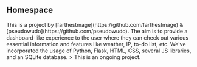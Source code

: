 <h2>Homespace</h2>  
This is a project by [farthestmage](https://github.com/farthestmage) & [pseudowudo](https://github.com/pseudowudo). The aim is to provide a dashboard-like experience to the user where they can check out various essential information and features like weather, IP, to-do list, etc. We've incorporated the usage of Python, Flask, HTML, CSS, several JS libraries, and an SQLite database.
> This is an ongoing project.
